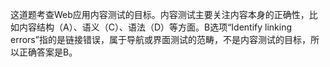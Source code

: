 这道题考查Web应用内容测试的目标。内容测试主要关注内容本身的正确性，比如内容结构（A）、语义（C）、语法（D）等方面。B选项“Identify linking errors”指的是链接错误，属于导航或界面测试的范畴，不是内容测试的目标，所以正确答案是B。